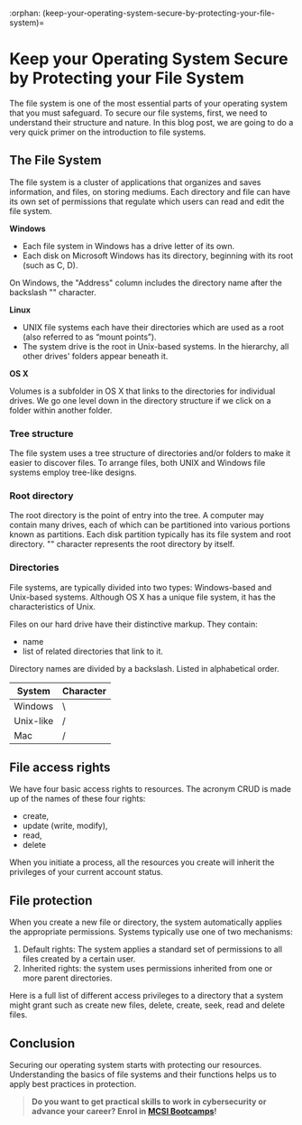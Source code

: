 :orphan:
(keep-your-operating-system-secure-by-protecting-your-file-system)=

# Keep your Operating System Secure by Protecting your File System

The file system is one of the most essential parts of your operating system that you must safeguard. To secure our file systems, first, we need to understand their structure and nature. In this blog post, we are going to do a very quick primer on the introduction to file systems.

## The File System

The file system is a cluster of applications that organizes and saves information, and files, on storing mediums. Each directory and file can have its own set of permissions that regulate which users can read and edit the file system.

**Windows**

- Each file system in Windows has a drive letter of its own.
- Each disk on Microsoft Windows has its directory, beginning with its root (such as C, D).

On Windows, the "Address" column includes the directory name after the backslash "\" character.

**Linux**

- UNIX file systems each have their directories which are used as a root (also referred to as “mount points”).
- The system drive is the root in Unix-based systems.
  In the hierarchy, all other drives' folders appear beneath it.

**OS X**

Volumes is a subfolder in OS X that links to the directories for individual drives. We go one level down in the directory structure if we click on a folder within another folder.

### Tree structure

The file system uses a tree structure of directories and/or folders to make it easier to discover files. To arrange files, both UNIX and Windows file systems employ tree-like designs.

### Root directory

The root directory is the point of entry into the tree. A computer may contain many drives, each of which can be partitioned into various portions known as partitions. Each disk partition typically has its file system and root directory. "\" character represents the root directory by itself.

### Directories

File systems, are typically divided into two types:
Windows-based and Unix-based systems.
Although OS X has a unique file system, it has the characteristics of Unix.

Files on our hard drive have their distinctive markup. They contain:
- name
- list of related directories that link to it.

Directory names are divided by a backslash. Listed in alphabetical order.

| System    | Character |
| --------- | --------- |
| Windows   | \         |
| Unix-like | /         |
| Mac       | /         |

## File access rights

We have four basic access rights to resources. The acronym CRUD is made up of the names of these four rights:

- create,
- update (write, modify),
- read,
- delete

When you initiate a process, all the resources you create will inherit the privileges of your current account status.

## File protection

When you create a new file or directory, the system automatically applies the appropriate permissions.
Systems typically use one of two mechanisms:

1. Default rights: The system applies a standard set of permissions to all files created by a certain user.
2. Inherited rights: the system uses permissions inherited from one or more parent directories.

Here is a full list of different access privileges to a directory that a system might grant such as create new files, delete, create, seek, read and delete files.

## Conclusion

Securing our operating system starts with protecting our resources. Understanding the basics of file systems and their functions helps us to apply best practices in protection.

> **Do you want to get practical skills to work in cybersecurity or advance your career? Enrol in [MCSI Bootcamps](https://www.mosse-institute.com/bootcamps.html)!**